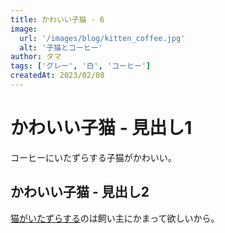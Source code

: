 ```yaml
---
title: かわいい子猫 - 6
image:
  url: '/images/blog/kitten_coffee.jpg'
  alt: '子猫とコーヒー'
author: タマ
tags: ['グレー', '白', 'コーヒー']
createdAt: 2023/02/08
---
```


# かわいい子猫 - 見出し1

コーヒーにいたずらする子猫がかわいい。

## かわいい子猫 - 見出し2

[猫がいたずらする](https://petokoto.com/articles/2917)のは飼い主にかまって欲しいから。
